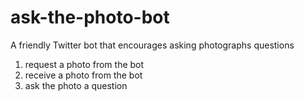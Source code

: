 # ask-the-photo-bot
A friendly Twitter bot that encourages asking photographs questions
1. request a photo from the bot<br>
2. receive a photo from the bot<br>
3. ask the photo a question<br>
